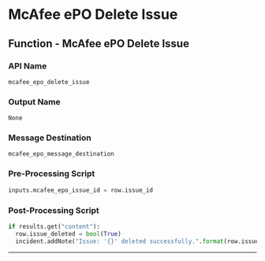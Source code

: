 <!--
    DO NOT MANUALLY EDIT THIS FILE
    THIS FILE IS AUTOMATICALLY GENERATED WITH resilient-sdk codegen
-->

# McAfee ePO Delete Issue

## Function - McAfee ePO Delete Issue

### API Name
`mcafee_epo_delete_issue`

### Output Name
`None`

### Message Destination
`mcafee_epo_message_destination`

### Pre-Processing Script
```python
inputs.mcafee_epo_issue_id = row.issue_id
```

### Post-Processing Script
```python
if results.get("content"):
  row.issue_deleted = bool(True)
  incident.addNote("Issue: '{}' deleted successfully.".format(row.issue_id))
```

---

